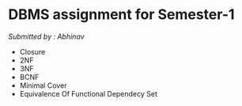 # DBMS assignment for Semester-1 
_Submitted by : Abhinav_

* Closure
* 2NF
* 3NF
* BCNF
* Minimal Cover
* Equivalence Of Functional Dependecy Set
